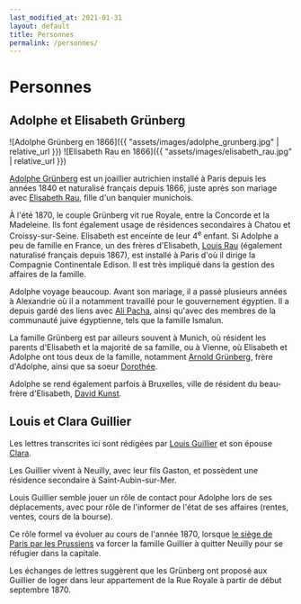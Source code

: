 ```yaml
---
last_modified_at: 2021-01-31
layout: default
title: Personnes
permalink: /personnes/
---
```


# Personnes

## Adolphe et Elisabeth Grünberg <a name="grunberg">

![Adolphe Grünberg en 1866]({{ "assets/images/adolphe_grunberg.jpg" | relative_url }})
![Elisabeth Rau en 1866]({{ "assets/images/elisabeth_rau.jpg" | relative_url }})

[Adolphe Grünberg](https://www.geni.com/people/Able-Gr%C3%BCnberg/6000000023927067869)
est un joaillier autrichien installé à Paris depuis les années 1840 et
naturalisé français depuis 1866, juste après son mariage avec
[Elisabeth Rau](https://www.geni.com/people/Elisabeth-Grunberg/6000000023927030939),
fille d'un banquier munichois.

À l'été 1870, le couple Grünberg vit rue Royale, entre la Concorde et la Madeleine.
Ils font également usage de résidences secondaires à Chatou et Croissy-sur-Seine.
Elisabeth est enceinte de leur 4<sup>e</sup> enfant. Si Adolphe a peu de famille en
France, un des frères d'Elisabeth, [Louis Rau](https://geni.com/people/Louis-Rau/6000000023926978109)
(également naturalisé français depuis 1867), est installé à Paris
d'où il dirige la Compagnie Continentale Edison. Il est très impliqué dans la
gestion des affaires de la famille.


Adolphe voyage beaucoup. Avant son mariage, il a passé plusieurs années
à Alexandrie où il a notamment travaillé pour le gouvernement égyptien. Il 
a depuis gardé des liens avec [Ali Pacha](https://fr.wikipedia.org/wiki/Ali_Pacha_Moubarak),
ainsi qu'avec des membres de la communauté juive égyptienne, tels
que la famille Ismalun.

La famille Grünberg est par ailleurs souvent à Munich, où résident les parents
d'Elisabeth et la majorité de sa famille, ou à Vienne, où Elisabeth et Adolphe
ont tous deux de la famille, notamment [Arnold Grünberg](https://www.geni.com/people/Arnold-Gr%C3%BCnberg/6000000052469694047),
frère d'Adolphe, ainsi que sa soeur [Dorothée](https://www.geni.com/people/Debora-Karmin/6000000010525470020).

Adolphe se rend également parfois à Bruxelles, ville de résident du beau-frère
d'Elisabeth, [David Kunst](https://www.geni.com/people/David-Klimat-or-Kuntz-Kunst/6000000023926284498).



## Louis et Clara Guillier <a name="guillier">

Les lettres transcrites ici sont rédigées par [Louis Guillier](https://www.geni.com/people/Louis-Guillier/6000000169029689872)
et son épouse [Clara](https://www.geni.com/people/Fran%C3%A7oise-Guillier/6000000169029881851).

Les Guillier vivent à Neuilly, avec leur fils Gaston, et possèdent une résidence
secondaire à Saint-Aubin-sur-Mer.

Louis Guillier semble jouer un rôle de contact pour Adolphe lors de ses
déplacements, avec pour rôle de l'informer de l'état de ses affaires (rentes,
ventes, cours de la bourse).

Ce rôle formel va évoluer au cours de l'année 1870, lorsque
[le siège de Paris par les Prussiens](https://fr.wikipedia.org/wiki/Si%C3%A8ge_de_Paris_(1870-1871))
va forcer la famille Guillier à quitter Neuilly pour se réfugier dans la
capitale.

Les échanges de lettres suggèrent que les Grünberg ont proposé aux Guillier de
loger dans leur appartement de la Rue Royale à partir de début septembre 1870.
